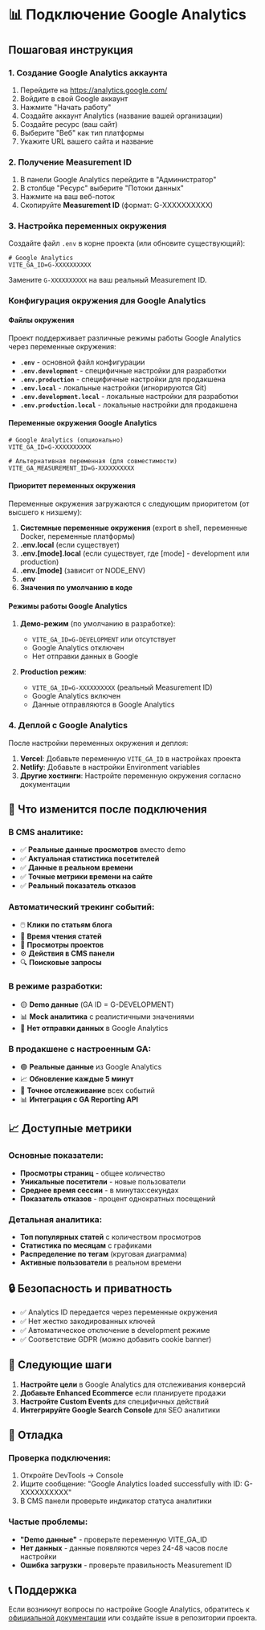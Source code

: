 # 📊 Подключение Google Analytics

## Пошаговая инструкция

### 1. Создание Google Analytics аккаунта

1. Перейдите на https://analytics.google.com/
2. Войдите в свой Google аккаунт
3. Нажмите "Начать работу"
4. Создайте аккаунт Analytics (название вашей организации)
5. Создайте ресурс (ваш сайт)
6. Выберите "Веб" как тип платформы
7. Укажите URL вашего сайта и название

### 2. Получение Measurement ID

1. В панели Google Analytics перейдите в "Администратор"
2. В столбце "Ресурс" выберите "Потоки данных"
3. Нажмите на ваш веб-поток
4. Скопируйте **Measurement ID** (формат: G-XXXXXXXXXX)

### 3. Настройка переменных окружения

Создайте файл `.env` в корне проекта (или обновите существующий):

```env
# Google Analytics
VITE_GA_ID=G-XXXXXXXXXX
```

Замените `G-XXXXXXXXXX` на ваш реальный Measurement ID.

### Конфигурация окружения для Google Analytics

#### Файлы окружения

Проект поддерживает различные режимы работы Google Analytics через переменные окружения:

- **`.env`** - основной файл конфигурации
- **`.env.development`** - специфичные настройки для разработки
- **`.env.production`** - специфичные настройки для продакшена
- **`.env.local`** - локальные настройки (игнорируются Git)
- **`.env.development.local`** - локальные настройки для разработки
- **`.env.production.local`** - локальные настройки для продакшена

#### Переменные окружения Google Analytics

```env
# Google Analytics (опционально)
VITE_GA_ID=G-XXXXXXXXXX

# Альтернативная переменная (для совместимости)
VITE_GA_MEASUREMENT_ID=G-XXXXXXXXXX
```

#### Приоритет переменных окружения

Переменные окружения загружаются с следующим приоритетом (от высшего к низшему):
1. **Системные переменные окружения** (export в shell, переменные Docker, переменные платформы)
2. **.env.local** (если существует)
3. **.env.[mode].local** (если существует, где [mode] - development или production)
4. **.env.[mode]** (зависит от NODE_ENV)
5. **.env**
6. **Значения по умолчанию в коде**

#### Режимы работы Google Analytics

1. **Демо-режим** (по умолчанию в разработке):
   - `VITE_GA_ID=G-DEVELOPMENT` или отсутствует
   - Google Analytics отключен
   - Нет отправки данных в Google

2. **Production режим**:
   - `VITE_GA_ID=G-XXXXXXXXXX` (реальный Measurement ID)
   - Google Analytics включен
   - Данные отправляются в Google Analytics

### 4. Деплой с Google Analytics

После настройки переменных окружения и деплоя:

1. **Vercel**: Добавьте переменную `VITE_GA_ID` в настройках проекта
2. **Netlify**: Добавьте в настройки Environment variables
3. **Другие хостинги**: Настройте переменную окружения согласно документации

## 🔧 Что изменится после подключения

### В CMS аналитике:

- ✅ **Реальные данные просмотров** вместо demo
- ✅ **Актуальная статистика посетителей**
- ✅ **Данные в реальном времени**
- ✅ **Точные метрики времени на сайте**
- ✅ **Реальный показатель отказов**

### Автоматический трекинг событий:

- 🖱️ **Клики по статьям блога**
- 📖 **Время чтения статей**
- 🎯 **Просмотры проектов**
- ⚙️ **Действия в CMS панели**
- 🔍 **Поисковые запросы**

### В режиме разработки:

- 🟡 **Demo данные** (GA ID = G-DEVELOPMENT)
- 📊 **Mock аналитика** с реалистичными значениями
- 🚫 **Нет отправки данных** в Google Analytics

### В продакшене с настроенным GA:

- 🟢 **Реальные данные** из Google Analytics
- 📈 **Обновление каждые 5 минут**
- 🎯 **Точное отслеживание** всех событий
- 📊 **Интеграция с GA Reporting API**

## 📈 Доступные метрики

### Основные показатели:
- **Просмотры страниц** - общее количество
- **Уникальные посетители** - новые пользователи  
- **Среднее время сессии** - в минутах:секундах
- **Показатель отказов** - процент однократных посещений

### Детальная аналитика:
- **Топ популярных статей** с количеством просмотров
- **Статистика по месяцам** с графиками
- **Распределение по тегам** (круговая диаграмма)
- **Активные пользователи** в реальном времени

## 🔒 Безопасность и приватность

- ✅ Analytics ID передается через переменные окружения
- ✅ Нет жестко закодированных ключей
- ✅ Автоматическое отключение в development режиме
- ✅ Соответствие GDPR (можно добавить cookie banner)

## 🚀 Следующие шаги

1. **Настройте цели** в Google Analytics для отслеживания конверсий
2. **Добавьте Enhanced Ecommerce** если планируете продажи
3. **Настройте Custom Events** для специфичных действий
4. **Интегрируйте Google Search Console** для SEO аналитики

## 🔧 Отладка

### Проверка подключения:
1. Откройте DevTools → Console
2. Ищите сообщение: "Google Analytics loaded successfully with ID: G-XXXXXXXXXX"
3. В CMS панели проверьте индикатор статуса аналитики

### Частые проблемы:
- **"Demo данные"** - проверьте переменную VITE_GA_ID
- **Нет данных** - данные появляются через 24-48 часов после настройки
- **Ошибка загрузки** - проверьте правильность Measurement ID

## 📞 Поддержка

Если возникнут вопросы по настройке Google Analytics, обратитесь к [официальной документации](https://developers.google.com/analytics/devguides/collection/ga4) или создайте issue в репозитории проекта.